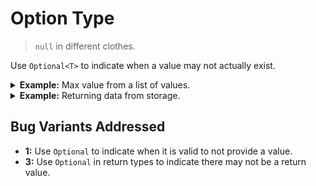 # Option Type

> `null` in different clothes.

Use `Optional<T>` to indicate when a value may not actually exist.

<details>
<summary><b>Example:</b> Max value from a list of values.</summary>

Switch from:

```java
Integer max = null;
for (int value: values) {
    if (max == null) {
        max = value;
    } else if (max < value) {
        max = value;
    }
}
return max;

// Usage
int max = getMax(new int[] {}); // NullPointerException
```

to:

```java
Optional<Integer> max = Optional.empty();
for (int value: values) {
    max = max
        .map(currentMax -> currentMax < value ? value : currentMax)
        .orElse(value);
}

return max;
```

</details>

<details>
<summary><b>Example:</b> Returning data from storage.</summary>

Switch from:

```java
public interface DataStorage {
    /**
     * @return the data for the given ID, or null if it doesn't exist.
     */
    public Data get(DataId dataId);
}

public class DataConsumer {
    public void doSomething(DataId dataId) {
        Data data = dataStorage.get(dataId);
        if (data != null) {
            // do something with it.
        }

        // `data` exists here, possible to use null reference.
    }
}
```

to:

```java
public interface DataStorage {
    /**
     * @return the data for the given ID if exists.
     */
    public Optional<Data> get(DataId dataId);
}

public class DataConsumer {
    public void doSomething(DataId dataId) {
        dataStorage
            .get(dataId)
            .ifPresent(data -> {
                // do something with it.
            });

        // `data` doesn't exist here, impossible to use null reference.
    }
}
```

We communicate across the API boundary that the value may not exist.

</details>

## Bug Variants Addressed

* **1:** Use `Optional` to indicate when it is valid to not provide a value.
* **3:** Use `Optional` in return types to indicate there may not be a return value.
